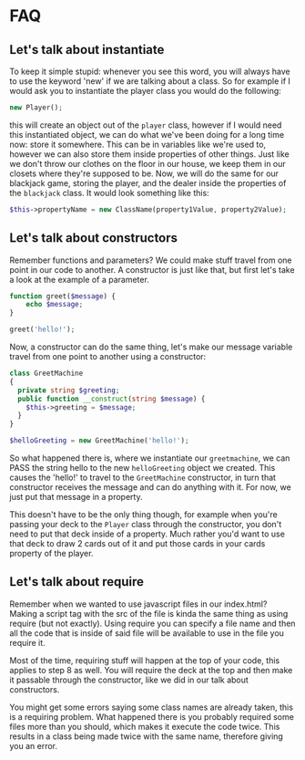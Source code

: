 # FAQ

## Let's talk about instantiate
To keep it simple stupid: whenever you see this word, you will always have to use the keyword 'new' if we are talking about a class. So for example if I would ask you to instantiate the player class you would do the following:

```php
new Player();
```

this will create an object out of the `player` class, however if I would need this instantiated object, we can do what we've been doing for a long time now: store it somewhere. This can be in variables like we're used to, however we can also store them inside properties of other things. Just like we don't throw our clothes on the floor in our house, we keep them in our closets where they're supposed to be. Now, we will do the same for our blackjack game, storing the player, and the dealer inside the properties of the `blackjack` class. It would look something like this:

```php
$this->propertyName = new ClassName(property1Value, property2Value);
```

## Let's talk about constructors
Remember functions and parameters? We could make stuff travel from one point in our code to another. A constructor is just like that, but first let's take a look at the example of a parameter.

```php
function greet($message) { 
    echo $message; 
}

greet('hello!');
```

Now, a constructor can do the same thing, let's make our message variable travel from one point to another using a constructor:

```php
class GreetMachine
{
  private string $greeting;
  public function __construct(string $message) {
    $this->greeting = $message;
  }
}

$helloGreeting = new GreetMachine('hello!');
```

So what happened there is, where we instantiate our `greetmachine`, we can PASS the string hello to the new `helloGreeting` object we created. This causes the 'hello!' to travel to the `GreetMachine` constructor, in turn that constructor receives the message and can do anything with it. For now, we just put that message in a property.

This doesn't have to be the only thing though, for example when you're passing your deck to the `Player` class through the constructor, you don't need to put that deck inside of a property. Much rather you'd want to use that deck to draw 2 cards out of it and put those cards in your cards property of the player.

## Let's talk about require
Remember when we wanted to use javascript files in our index.html? Making a script tag with the src of the file is kinda the same thing as using require (but not exactly). Using require you can specify a file name and then all the code that is inside of said file will be available to use in the file you require it.

Most of the time, requiring stuff will happen at the top of your code, this applies to step 8 as well. You will require the deck at the top and then make it passable through the constructor, like we did in our talk about constructors.

You might get some errors saying some class names are already taken, this is a requiring problem. What happened there is you probably required some files more than you should, which makes it execute the code twice. This results in a class being made twice with the same name, therefore giving you an error.
